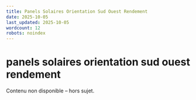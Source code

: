 ```yaml
---
title: Panels Solaires Orientation Sud Ouest Rendement
date: 2025-10-05
last_updated: 2025-10-05
wordcount: 12
robots: noindex
---
```


# panels solaires orientation sud ouest rendement

Contenu non disponible – hors sujet.